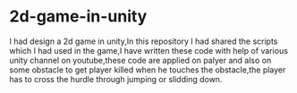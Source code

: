 2d-game-in-unity
================
I had design a 2d game in unity,In this repository I had shared the scripts which I had used in the game,I have written these code with help of various unity channel on youtube,these code are applied on palyer and also on some obstacle to get player killed when he touches the obstacle,the player has to cross the hurdle through jumping or slidding down.
